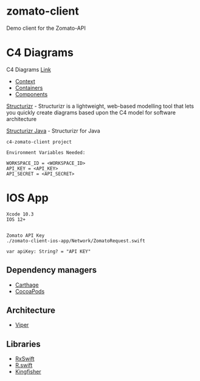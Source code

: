 # zomato-client
Demo client for the Zomato-API

# C4 Diagrams

C4 Diagrams [Link](https://structurizr.com/share/47048)

* [Context](https://structurizr.com/share/47048/diagrams#SystemContext)
* [Containers](https://structurizr.com/share/47048/diagrams#Containers)
* [Components](https://structurizr.com/share/47048/diagrams#Components%20-%20IOS%20App)

[Structurizr](https://structurizr.com) - Structurizr is a lightweight, web-based modelling tool that lets you quickly create diagrams based upon the C4 model for software architecture

[Structurizr Java](https://github.com/structurizr/java) - Structurizr for Java

    
    c4-zomato-client project
    
    Environment Variables Needed:

    WORKSPACE_ID = <WORKSPACE_ID>
    API_KEY = <API_KEY>
    API_SECRET = <API_SECRET> 



# IOS App

    Xcode 10.3
    IOS 12+
    

    Zomato API Key
    ./zomato-client-ios-app/Network/ZomatoRequest.swift
    
    var apiKey: String? = "API KEY"
    
   
        
## Dependency managers
    
* [Carthage](https://github.com/Carthage/Carthage)
* [CocoaPods](https://cocoapods.org)

## Architecture

* [Viper](https://www.objc.io/issues/13-architecture/viper/)

## Libraries

* [RxSwift](https://github.com/ReactiveX/RxSwift)
* [R.swift](https://github.com/mac-cain13/R.swift)
* [Kingfisher](https://github.com/onevcat/Kingfisher)
    
    